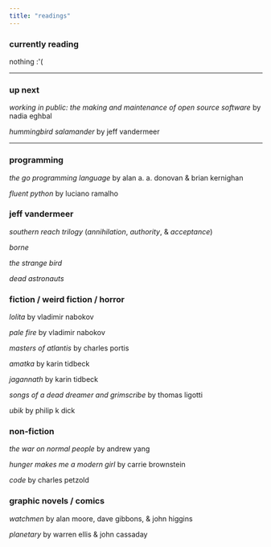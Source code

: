 ```yaml
---
title: "readings"
---
```


### currently reading

nothing :'(

---

### up next

*working in public: the making and maintenance of open source software* by nadia eghbal

*hummingbird salamander* by jeff vandermeer

---

### programming

*the go programming language* by alan a. a. donovan & brian kernighan

*fluent python* by luciano ramalho

### jeff vandermeer

*southern reach trilogy* (*annihilation*, *authority*, & *acceptance*)

*borne*

*the strange bird*

*dead astronauts*

### fiction / weird fiction / horror

*lolita* by vladimir nabokov

*pale fire* by vladimir nabokov

*masters of atlantis* by charles portis

*amatka* by karin tidbeck

*jagannath* by karin tidbeck

*songs of a dead dreamer and grimscribe* by thomas ligotti

*ubik* by philip k dick

### non-fiction

*the war on normal people* by andrew yang

*hunger makes me a modern girl* by carrie brownstein

*code* by charles petzold

### graphic novels / comics

*watchmen* by alan moore, dave gibbons, & john higgins

*planetary* by warren ellis & john cassaday

